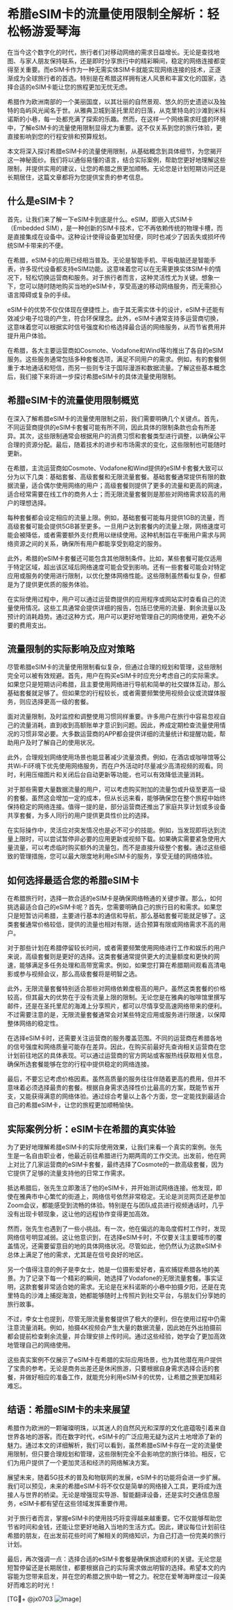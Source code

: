 # 希腊eSIM卡的流量使用限制全解析：轻松畅游爱琴海

在当今这个数字化的时代，旅行者们对移动网络的需求日益增长。无论是查找地图、与家人朋友保持联系，还是即时分享旅行中的精彩瞬间，稳定的网络连接都变得至关重要。而eSIM卡作为一种无需实体SIM卡就能实现网络连接的技术，正逐渐成为全球旅行者的首选。特别是在希腊这样拥有迷人风景和丰富文化的国家，选择合适的eSIM卡能让您的旅程更加无忧无虑。

希腊作为欧洲南部的一个美丽国度，以其壮丽的自然景观、悠久的历史遗迹以及独特的岛屿风光闻名于世。从雅典卫城到圣托里尼的日落，从克里特岛的沙滩到米科诺斯的小巷，每一处都充满了探索的乐趣。然而，在这样一个网络需求旺盛的环境中，了解eSIM卡的流量使用限制显得尤为重要。这不仅关系到您的旅行体验，更直接影响到您的行程安排和预算规划。

本文将深入探讨希腊eSIM卡的流量使用限制，从基础概念到具体细节，为您揭开这一神秘面纱。我们将以通俗易懂的语言，结合实际案例，帮助您更好地理解这些限制，并提供实用的建议，让您的希腊之旅更加顺畅。无论您是计划短期访问还是长期居住，这篇文章都将为您提供宝贵的参考信息。

## 什么是eSIM卡？

首先，让我们来了解一下eSIM卡到底是什么。eSIM，即嵌入式SIM卡（Embedded SIM），是一种创新的SIM卡技术，它不再依赖传统的物理卡槽，而是直接集成在设备中。这种设计使得设备更加轻便，同时也减少了因丢失或损坏传统SIM卡带来的不便。

在希腊，eSIM卡的应用已经相当普及。无论是智能手机、平板电脑还是智能手表，许多现代设备都支持eSIM功能。这意味着您可以在无需更换实体SIM卡的情况下，轻松切换运营商和服务。对于旅行者而言，这种灵活性尤为关键。想象一下，您可以随时随地购买当地的eSIM卡，享受高速的移动网络服务，而无需担心语言障碍或复杂的手续。

eSIM卡的优势不仅仅体现在便捷性上。由于其无需实体卡的设计，eSIM卡还能有效减少电子垃圾的产生，符合环保理念。此外，eSIM卡通常支持多运营商切换，这意味着您可以根据实时信号强度和价格选择最合适的网络服务，从而节省费用并提升用户体验。

在希腊，各大主要运营商如Cosmote、Vodafone和Wind等均推出了各自的eSIM服务。这些服务通常包括多种套餐选项，满足不同用户的需求。例如，有的套餐侧重于本地通话和短信，而另一些则专注于国际漫游和数据流量。了解这些基本概念后，我们接下来将进一步探讨希腊eSIM卡的具体流量使用限制。

## 希腊eSIM卡的流量使用限制概览

在深入了解希腊eSIM卡的流量使用限制之前，我们需要明确几个关键点。首先，不同运营商提供的eSIM卡套餐可能有所不同，因此具体的限制条款也会有所差异。其次，这些限制通常会根据用户的消费习惯和套餐类型进行调整，以确保公平合理的资源分配。最后，随着技术的进步和市场需求的变化，这些限制也可能随时更新。

在希腊，主流运营商如Cosmote、Vodafone和Wind提供的eSIM卡套餐大致可以分为以下几类：基础套餐、高级套餐和无限流量套餐。基础套餐通常提供有限的数据流量，适合偶尔使用网络的用户；高级套餐则提供了更多的流量和更高的网速，适合经常需要在线工作的商务人士；而无限流量套餐则是那些对网络需求较高的用户的理想选择。

每种套餐都会设定相应的流量上限。例如，基础套餐可能每月提供1GB的流量，而高级套餐可能会提供5GB甚至更多。一旦用户达到套餐内的流量上限，网络速度可能会被降低，或者需要额外支付费用以继续使用。这种机制旨在平衡用户需求与网络资源之间的关系，确保所有用户都能享受到稳定的服务。

此外，希腊的eSIM卡套餐还可能包含其他限制条件。比如，某些套餐可能仅适用于特定区域，超出该区域后网络速度可能会受到影响。还有一些套餐可能会对特定应用或服务的使用进行限制，以优化整体网络性能。这些限制虽然看似复杂，但都是为了提供更优质的服务体验。

在实际使用过程中，用户可以通过运营商提供的应用程序或网站实时查看自己的流量使用情况。这些工具通常会提供详细的报告，包括已使用的流量、剩余流量以及预计的消耗趋势。通过这种方式，用户可以更好地管理自己的网络使用，避免不必要的费用支出。

## 流量限制的实际影响及应对策略

尽管希腊eSIM卡的流量使用限制看似复杂，但通过合理的规划和管理，这些限制完全可以被有效规避。首先，用户在购买eSIM卡时应充分考虑自己的实际需求。如果您只是短期访问希腊，且主要使用网络进行导航和简单的社交媒体互动，那么基础套餐就足够了。但如果您的行程较长，或者需要频繁使用视频会议或流媒体服务，则应选择更高一级的套餐。

面对流量限制，及时监控和调整使用习惯同样重要。许多用户在旅行中容易忽视自己的流量消耗，直到收到高额账单才意识到问题。因此，养成定期检查流量使用情况的习惯非常必要。大多数运营商的APP都会提供详细的流量统计和提醒功能，帮助用户及时了解自己的使用状况。

此外，合理规划网络使用场景也能显著减少流量浪费。例如，在酒店或咖啡馆等公共Wi-Fi环境下优先使用网络服务，而在户外活动时尽量减少高清视频的观看。同时，利用压缩图片和关闭后台自动更新等功能，也可以有效降低流量消耗。

对于那些需要大量数据流量的用户，可以考虑购买附加的流量包或升级至更高一级的套餐。虽然这会增加一定的成本，但从长远来看，能够确保您在整个旅程中始终保持稳定的网络连接。值得一提的是，部分运营商还推出了家庭共享计划或多设备共享套餐，为多人同行的用户提供更具性价比的选择。

在实际操作中，灵活应对突发情况也是必不可少的技能。例如，当发现即将达到流量上限时，可以尝试暂停非必要的应用更新或视频下载。如果确实需要紧急使用大量流量，可以考虑临时购买额外的流量包，而不是直接升级整个套餐。通过这些细致的管理措施，您可以最大限度地利用eSIM卡的服务，享受无缝的网络体验。

## 如何选择最适合您的希腊eSIM卡

在希腊旅行时，选择一款合适的eSIM卡是确保网络畅通的关键步骤。那么，如何挑选最适合自己的eSIM卡呢？首先，您需要明确自己的旅行目的和需求。如果您只是短暂访问希腊，主要进行基本的通信和导航，那么基础套餐可能就足够了。这类套餐通常价格较低，提供的流量也相对有限，适合预算有限或网络需求不高的用户。

对于那些计划在希腊停留较长时间，或者需要频繁使用网络进行工作和娱乐的用户来说，高级套餐则是更好的选择。这类套餐通常提供更大的流量额度和更快的网速，能够满足多任务处理和高带宽需求。例如，如果您打算在希腊期间观看高清电影或参与视频会议，那么高级套餐将是明智之选。

此外，无限流量套餐特别适合那些对网络依赖度极高的用户。虽然这类套餐的价格较高，但其最大的优势在于没有流量上限的限制。无论您是在雅典的咖啡馆里撰写邮件，还是在圣托里尼的海滩上分享照片，都可以尽情享受高速网络带来的便利。不过需要注意的是，无限流量套餐通常会对某些特定应用或服务进行限速，以保障整体网络的稳定性。

在选择eSIM卡时，还需要关注运营商的服务覆盖范围。不同的运营商在希腊各地的信号强度和网络质量可能存在差异。因此，在购买前最好先查询相关运营商在您计划前往地区的具体表现。可以通过运营商的官方网站或客服热线获取相关信息，确保所选套餐能够在您的行程中提供稳定的网络连接。

最后，不要忘记考虑价格因素。虽然高质量的服务往往伴随着更高的费用，但并不意味着必须选择最贵的套餐。根据自身需求选择性价比最高的方案，既能节省开支，又能获得满意的网络体验。通过综合考量以上各个方面，您一定能找到最适合自己的希腊eSIM卡，让您的旅程更加顺畅愉快。

## 实际案例分析：eSIM卡在希腊的真实体验

为了更好地理解希腊eSIM卡的实际使用效果，让我们来看一个真实的案例。张先生是一名自由职业者，他最近前往希腊进行为期两周的工作交流。出发前，他在网上对比了几家运营商的eSIM卡套餐，最终选择了Cosmote的一款高级套餐，因为它提供了足够的流量支持他的日常工作需求。

抵达希腊后，张先生立即激活了他的eSIM卡，并开始测试网络连接。他发现，即使在雅典市中心繁忙的街道上，网络信号依然非常稳定。无论是浏览网页还是参加Zoom会议，都能感受到流畅的体验。特别是在与团队成员进行视频通话时，几乎没有出现卡顿现象，这让他的远程协作变得更加高效。

然而，张先生也遇到了一些小挑战。有一次，他在偏远的海岛度假村工作时，发现网络信号明显减弱。这让他意识到，在选择eSIM卡时，不仅要关注主要城市的覆盖情况，还需要留意目的地的具体网络状况。尽管如此，他仍然认为这款eSIM卡总体上满足了他的需求，尤其是在信号良好的地区。

另一个值得注意的例子是李女士，她是一位摄影爱好者，喜欢捕捉希腊各地的美景。为了记录下每一个精彩的瞬间，她选择了Vodafone的无限流量套餐。事实证明，这款套餐非常适合她的需求。无论是在米科诺斯的小巷中拍摄夕阳，还是在克里特岛的沙滩上捕捉海浪，她都能够随时上传照片到社交平台，与朋友们分享她的旅行故事。

不过，李女士也提到，尽管无限流量套餐提供了极大的便利，但在使用过程中仍需注意流量消耗。例如，拍摄4K视频会产生大量的数据流量，因此她在外出拍摄前都会提前检查剩余流量，并合理安排上传时间。通过这些经验，她学会了更加高效地管理自己的网络使用。

这些真实案例不仅展示了eSIM卡在希腊的实际应用场景，也为其他潜在用户提供了宝贵的参考。无论是商务出差还是休闲旅游，只要根据自身需求选择合适的套餐，并做好相应的准备工作，就能充分利用eSIM卡的优势，让希腊之旅更加精彩难忘。

## 结语：希腊eSIM卡的未来展望

希腊作为欧洲的一颗璀璨明珠，以其迷人的自然风光和深厚的文化底蕴吸引着来自世界各地的游客。而在数字时代，eSIM卡的广泛应用无疑为这片土地增添了新的魅力。通过本文的详细解析，我们可以看到，虽然希腊eSIM卡存在一定的流量使用限制，但只要合理规划和管理，这些限制完全不会影响您的旅行体验。相反，它们为用户提供了一个更加灵活和经济的网络解决方案。

展望未来，随着5G技术的普及和物联网的发展，eSIM卡的功能将会进一步扩展。我们可以预见，未来的希腊eSIM卡将不仅仅是简单的网络接入工具，更将成为连接人与世界的桥梁。无论是增强现实导游、智能翻译设备，还是实时交通信息服务，eSIM卡都有望在这些领域发挥重要作用。

对于旅行者而言，掌握eSIM卡的使用技巧将变得越来越重要。它不仅能够帮助您节省时间和金钱，还能让您更好地融入当地的生活方式。因此，建议每位计划前往希腊的朋友，在出发前花些时间了解相关的网络知识，为自己打造一份完美的旅行计划。

最后，再次强调一点：选择合适的eSIM卡套餐是确保旅途顺利的关键。无论您是短暂停留还是长期居住，都要根据自己的实际需求做出明智的选择。希望本文的内容能为您带来启发，并在您的希腊之旅中助一臂之力。祝您在爱琴海畔度过一段美好而难忘的时光！

[TG💪+ @jx0703 ![Image](https://github.com/user-attachments/assets/dbca1d08-cadb-493c-b0ec-ad6f7a83f270)]